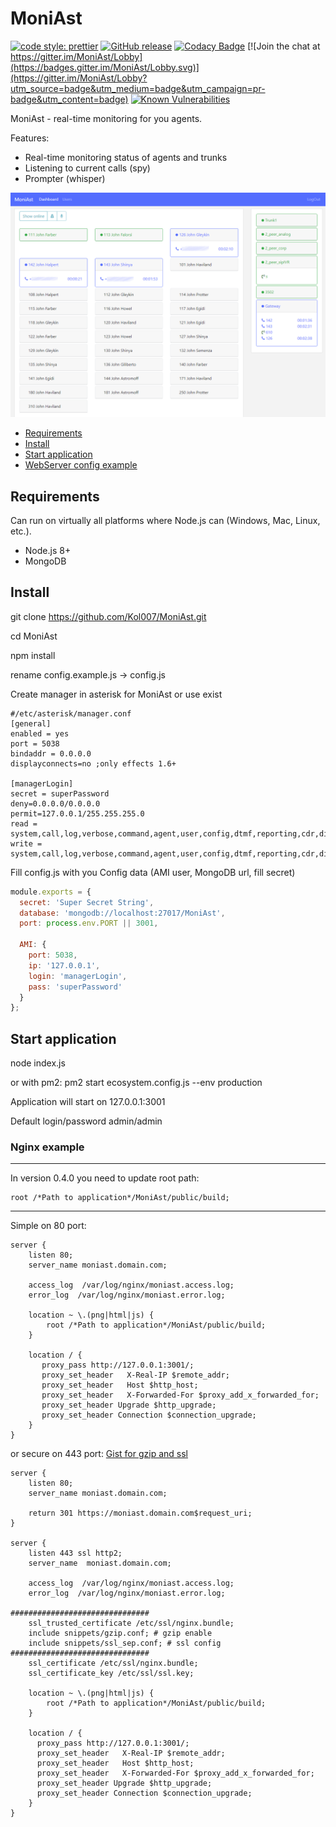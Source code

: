 # MoniAst

[![code style: prettier](https://img.shields.io/badge/code_style-prettier-ff69b4.svg?style=flat-square)](https://github.com/prettier/prettier)
[![GitHub release](https://img.shields.io/github/release/Kol007/MoniAst.svg)](https://github.com/Kol007/MoniAst/releases)
[![Codacy Badge](https://api.codacy.com/project/badge/Grade/df6ee9e8cbf34393b728f3640449210b)](https://www.codacy.com/app/nromankevich/MoniAst?utm_source=github.com&utm_medium=referral&utm_content=Kol007/MoniAst&utm_campaign=Badge_Grade)
[![Join the chat at https://gitter.im/MoniAst/Lobby](https://badges.gitter.im/MoniAst/Lobby.svg)](https://gitter.im/MoniAst/Lobby?utm_source=badge&utm_medium=badge&utm_campaign=pr-badge&utm_content=badge)
[![Known Vulnerabilities](https://snyk.io/test/github/Kol007/MoniAst/badge.svg)](https://snyk.io/test/github/Kol007/MoniAst)

MoniAst - real-time monitoring for you agents.

Features:

* Real-time monitoring status of agents and trunks
* Listening to current calls (spy)
* Prompter (whisper)

![Demo](https://raw.githubusercontent.com/Kol007/barber/master/2017-12-09_13-41-50.png)

* [Requirements](#requirements)
* [Install](#install)
* [Start application](#start-application)
* [WebServer config example](#nginx-example)

## Requirements

Can run on virtually all platforms where Node.js can (Windows, Mac, Linux, etc.).

* Node.js 8+
* MongoDB

## Install

git clone https://github.com/Kol007/MoniAst.git

cd MoniAst

npm install

rename config.example.js -> config.js

Create manager in asterisk for MoniAst or use exist

```
#/etc/asterisk/manager.conf
[general]
enabled = yes
port = 5038
bindaddr = 0.0.0.0
displayconnects=no ;only effects 1.6+

[managerLogin]
secret = superPassword
deny=0.0.0.0/0.0.0.0
permit=127.0.0.1/255.255.255.0
read = system,call,log,verbose,command,agent,user,config,dtmf,reporting,cdr,dialplan,originate,message
write = system,call,log,verbose,command,agent,user,config,dtmf,reporting,cdr,dialplan,originate,message
```

Fill config.js with you Config data (AMI user, MongoDB url, fill secret)

```js
module.exports = {
  secret: 'Super Secret String',
  database: 'mongodb://localhost:27017/MoniAst',
  port: process.env.PORT || 3001,

  AMI: {
    port: 5038,
    ip: '127.0.0.1',
    login: 'managerLogin',
    pass: 'superPassword'
  }
};
```

## Start application

node index.js

or with pm2: pm2 start ecosystem.config.js --env production

Application will start on 127.0.0.1:3001

Default login/password admin/admin

### Nginx example

<hr>

In version 0.4.0 you need to update root path:
```nginx
root /*Path to application*/MoniAst/public/build; 
```
<hr>
Simple on 80 port:

```nginx
server {
    listen 80;
    server_name moniast.domain.com;

    access_log  /var/log/nginx/moniast.access.log;
    error_log  /var/log/nginx/moniast.error.log;

    location ~ \.(png|html|js) {
        root /*Path to application*/MoniAst/public/build;
    }

    location / {
       proxy_pass http://127.0.0.1:3001/;
       proxy_set_header   X-Real-IP $remote_addr;
       proxy_set_header   Host $http_host;
       proxy_set_header   X-Forwarded-For $proxy_add_x_forwarded_for;
       proxy_set_header Upgrade $http_upgrade;
       proxy_set_header Connection $connection_upgrade;
    }
}
```

or secure on 443 port:
[Gist for gzip and ssl](https://gist.github.com/Kol007/8dfac7b2a06a0ffa637954cc1ad563c5)

```nginx
server {
    listen 80;
    server_name moniast.domain.com;

    return 301 https://moniast.domain.com$request_uri;
}

server {
    listen 443 ssl http2;
    server_name  moniast.domain.com;

    access_log  /var/log/nginx/moniast.access.log;
    error_log  /var/log/nginx/moniast.error.log;

###############################
    ssl_trusted_certificate /etc/ssl/nginx.bundle;
    include snippets/gzip.conf; # gzip enable
    include snippets/ssl_sep.conf; # ssl config
###############################
    ssl_certificate /etc/ssl/nginx.bundle;
    ssl_certificate_key /etc/ssl/ssl.key;

    location ~ \.(png|html|js) {
        root /*Path to application*/MoniAst/public/build;
    }
    
    location / {
      proxy_pass http://127.0.0.1:3001/;
      proxy_set_header   X-Real-IP $remote_addr;
      proxy_set_header   Host $http_host;
      proxy_set_header   X-Forwarded-For $proxy_add_x_forwarded_for;
      proxy_set_header Upgrade $http_upgrade;
      proxy_set_header Connection $connection_upgrade;
    }
}
```
